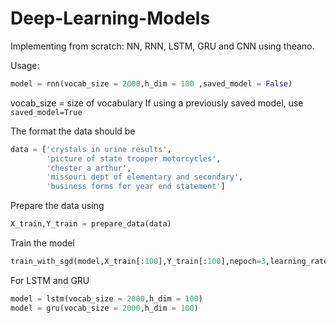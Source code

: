 # Deep-Learning-Models
Implementing from scratch: NN, RNN, LSTM, GRU and CNN using theano. 

Usage:

```python
model = rnn(vocab_size = 2000,h_dim = 100 ,saved_model = False)
```
vocab_size = size of vocabulary
If using a previously saved model, use `saved_model=True`

The format the data should be 
```python
data = ['crystals in urine results',
        'picture of state trooper motorcycles',
        'chester a arthur',
        'missouri dept of elementary and secondary',
        'business forms for year end statement']
```
Prepare the data using
```python
X_train,Y_train = prepare_data(data)
```
Train the model
```python
train_with_sgd(model,X_train[:100],Y_train[:100],nepoch=3,learning_rate=0.01)
```
For LSTM and GRU
```python
model = lstm(vocab_size = 2000,h_dim = 100)
model = gru(vocab_size = 2000,h_dim = 100)
```
